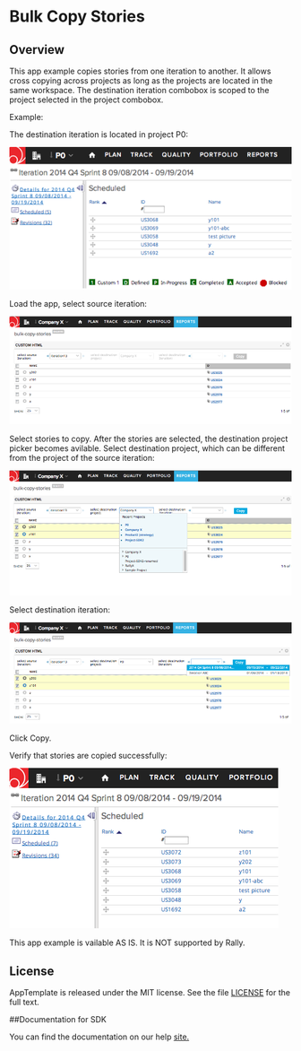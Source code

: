 Bulk Copy Stories
=========================

## Overview


This app example copies stories from one iteration to another. It allows cross copying across projects as long as the projects are located in the same workspace.
The destination iteration combobox is scoped to the project selected in the project combobox.

Example:

The destination iteration is located in project P0:

![](before.png)

Load the app, select source iteration:

![](pic1.png)

Select stories to copy. After the stories are selected, the destination project picker becomes avilable. Select destination project, which can be different from the project of the source iteration:

![](pic2.png)

Select destination iteration:

![](pic3.png)

Click Copy.

Verify that stories are copied successfully:

![](after.png)

This app example is vailable AS IS. It is NOT supported by Rally.

## License

AppTemplate is released under the MIT license.  See the file [LICENSE](./LICENSE) for the full text.

##Documentation for SDK

You can find the documentation on our help [site.](https://help.rallydev.com/apps/2.0rc3/doc/)
